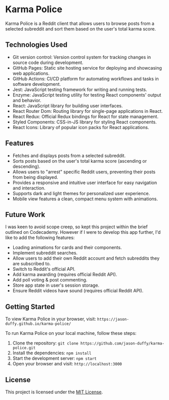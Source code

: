 # Karma Police

Karma Police is a Reddit client that allows users to browse posts from a selected subreddit and sort them based on the user's total karma score.

## Technologies Used

- Git version control: Version control system for tracking changes in source code during development.
- GitHub Pages: Static site hosting service for deploying and showcasing web applications.
- GitHub Actions: CI/CD platform for automating workflows and tasks in software development.
- Jest: JavaScript testing framework for writing and running tests.
- Enzyme: JavaScript testing utility for testing React components' output and behavior.
- React: JavaScript library for building user interfaces.
- React Router Dom: Routing library for single-page applications in React.
- React Redux: Official Redux bindings for React for state management.
- Styled Components: CSS-in-JS library for styling React components.
- React Icons: Library of popular icon packs for React applications.

## Features

- Fetches and displays posts from a selected subreddit.
- Sorts posts based on the user's total karma score (ascending or descending).
- Allows users to "arrest" specific Reddit users, preventing their posts from being displayed.
- Provides a responsive and intuitive user interface for easy navigation and interaction.
- Supports dark and light themes for personalized user experience.
- Mobile view features a clean, compact menu system with animations.

## Future Work

I was keen to avoid scope creep, so kept this project within the brief outlined on Codecademy. However if I were to develop this app further, I'd like to add the following features:

- Loading animations for cards and their components.
- Implement subreddit searches.
- Allow users to add their own Reddit account and fetch subreddits they are subscribed to.
- Switch to Reddit's official API.
- Add karma awarding (requires official Reddit API).
- Add poll voting & post commenting.
- Store app state in user's session storage.
- Ensure Reddit videos have sound (requires official Reddit API).


## Getting Started

To view Karma Police in your browser, visit: `https://jason-duffy.github.io/karma-police/`

To run Karma Police on your local machine, follow these steps:

1. Clone the repository: `git clone https://github.com/jason-duffy/karma-police.git`
2. Install the dependencies: `npm install`
3. Start the development server: `npm start`
4. Open your browser and visit: `http://localhost:3000`

## License

This project is licensed under the [MIT License](LICENSE).